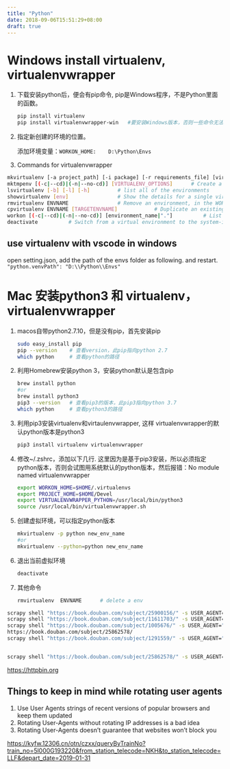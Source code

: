 ```yaml
---
title: "Python"
date: 2018-09-06T15:51:29+08:00
draft: true
---
```


# Windows install virtualenv, virtualenvwrapper 

1.  下载安装python后，便会有pip命令, pip是Windows程序，不是Python里面的函数。

    ```sh
    pip install virtualenv
    pip install virtualenvwrapper-win   #要安装Windows版本，否则一些命令无法识别
    ```
2. 指定新创建的环境的位置。

    添加环境变量：`WORKON_HOME:    D:\Python\Envs`

3.  Commands for virtualenvwrapper
```sh
mkvirtualenv [-a project_path] [-i package] [-r requirements_file] [virtualenv options] ENVNAME         # make a new environment
mktmpenv [(-c|--cd)|(-n|--no-cd)] [VIRTUALENV_OPTIONS]      # Create a new virtualenv in the WORKON_HOME directory.
lsvirtualenv [-b] [-l] [-h]         # list all of the environments
showvirtualenv [env]                # Show the details for a single virtualenv.
rmvirtualenv ENVNAME                # Remove an environment, in the WORKON_HOME.
cpvirtualenv ENVNAME [TARGETENVNAME]            # Duplicate an existing virtualenv environment. 
workon [(-c|--cd)|(-n|--no-cd)] [environment_name|"."]          # List or change working virtual environments
deactivate          # Switch from a virtual environment to the system-installed version of Python.
```

## use virtualenv with vscode in windows

open setting.json, add the path of the envs folder as following. and restart.
` "python.venvPath": "D:\\Python\\Envs" `

# Mac 安装python3 和 virtualenv，virtualenvwrapper

1. macos自带python2.7.10，但是没有pip，首先安装pip
   ```sh
   sudo easy_install pip
   pip --version    # 查看version，此pip指向python 2.7
   which python     # 查看python的路径
   ```
2. 利用Homebrew安装python 3，安装python默认是包含pip
   ```sh
   brew install python
   #or
   brew install python3
   pip3 --version   # 查看pip3的版本，此pip3指向python 3.7
   which python     # 查看python3的路径
   ```
3. 利用pip3安装virtualenv和virtaulenvwrapper, 这样 virtualenvwrapper的默认python版本是python3
   ```sh
   pip3 install virtualenv virtualenvwrapper
   ```
4. 修改~/.zshrc，添加以下几行. 这里因为是基于pip3安装，所以必须指定python版本，否则会试图用系统默认的python版本，然后报错：No module named virtualenvwrapper
   ```sh
   export WORKON_HOME=$HOME/.virtualenvs
   export PROJECT_HOME=$HOME/Devel
   export VIRTUALENVWRAPPER_PYTHON=/usr/local/bin/python3
   source /usr/local/bin/virtualenvwrapper.sh
   ```
5. 创建虚拟环境，可以指定python版本
    ```sh
    mkvirtualenv -p python new_env_name
    #or
    mkvirtualenv --python=python new_env_name
    ```
6. 退出当前虚拟环境
    ```sh
    deactivate
    ```
7. 其他命令
    ```sh
    rmvirtualenv  ENVNAME      # delete a env
    ```

```sh
scrapy shell "https://book.douban.com/subject/25900156/" -s USER_AGENT="Mozilla/5.0 (Windows NT 10.0; Win64; x64) AppleWebKit/537.36 (KHTML, like Gecko) Chrome/71.0.3578.98 Safari/537.36"
scrapy shell "https://book.douban.com/subject/11611703/" -s USER_AGENT="Mozilla/5.0 (Windows NT 10.0; Win64; x64) AppleWebKit/537.36 (KHTML, like Gecko) Chrome/71.0.3578.98 Safari/537.36"
scrapy shell "https://book.douban.com/subject/1005676/" -s USER_AGENT="Mozilla/5.0 (Windows NT 10.0; Win64; x64) AppleWebKit/537.36 (KHTML, like Gecko) Chrome/71.0.3578.98 Safari/537.36"      #条目不存在
https://book.douban.com/subject/25862578/
scrapy shell "https://book.douban.com/subject/1291559/" -s USER_AGENT="Mozilla/5.0 (Windows NT 10.0; Win64; x64) AppleWebKit/537.36 (KHTML, like Gecko) Chrome/71.0.3578.98 Safari/537.36"      #301


scrapy shell "https://book.douban.com/subject/25862578/" -s USER_AGENT="Mozilla/5.0 (Windows NT 10.0; Win64; x64) AppleWebKit/537.36 (KHTML, like Gecko) Chrome/71.0.3578.98 Safari/537.36"
```
https://httpbin.org

## Things to keep in mind while rotating user agents
1. Use User Agents strings  of recent versions of popular browsers and keep them updated
2. Rotating User-Agents without rotating IP addresses is a bad idea
3. Rotating User-Agents doesn’t guarantee that websites won’t block you


https://kyfw.12306.cn/otn/czxx/queryByTrainNo?train_no=5l000G193220&from_station_telecode=NKH&to_station_telecode=LLF&depart_date=2019-01-31